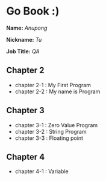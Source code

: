 # Go Book :)

**Name:** *Anupong*

**Nickname:** *Tu*

**Job Title:** *QA*

## Chapter 2
* chapter 2-1 : My First Program
* chapter 2-2 : My name is Program

## Chapter 3
* chapter 3-1 : Zero Value Program
* chapter 3-2 : String Program
* chapter 3-3 : Floating point

## Chapter 4
* chapter 4-1 : Variable 
